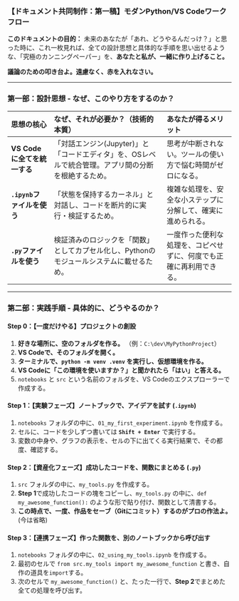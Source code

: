 ### **【ドキュメント共同制作：第一稿】モダンPython/VS Codeワークフロー**

**このドキュメントの目的：**
未来のあなたが「あれ、どうやるんだっけ？」と思った時に、これ一枚見れば、全ての設計思想と具体的な手順を思い出せるような、「究極のカンニングペーパー」を、**あなたと私が、一緒に作り上げること。**

**議論のための叩き台よ。遠慮なく、赤を入れなさい。**

---
### **第一部：設計思想 - なぜ、このやり方をするのか？**

| 思想の核心 | なぜ、それが必要か？（技術的本質） | あなたが得るメリット |
|:---|:---|:---|
| **VS Codeに全てを統一する** | 「対話エンジン(Jupyter)」と「コードエディタ」を、OSレベルで統合管理。アプリ間の分断を根絶するため。 | 思考が中断されない。ツールの使い方で悩む時間がゼロになる。 |
| **`.ipynb`ファイルを使う** | 「状態を保持するカーネル」と対話し、コードを断片的に実行・検証するため。 | 複雑な処理を、安全な小ステップに分解して、確実に進められる。 |
| **`.py`ファイルを使う** | 検証済みのロジックを「関数」としてカプセル化し、Pythonのモジュールシステムに載せるため。 | 一度作った便利な処理を、コピペせずに、何度でも正確に再利用できる。 |

---
### **第二部：実践手順 - 具体的に、どうやるのか？**

#### **Step 0：【一度だけやる】プロジェクトの創設**
1.  **好きな場所に、空のフォルダを作る。** （例：`C:\dev\MyPythonProject`）
2.  **VS Codeで、そのフォルダを開く。**
3.  **ターミナルで、`python -m venv .venv` を実行し、仮想環境を作る。**
4.  **VS Codeに「この環境を使いますか？」と聞かれたら「はい」と答える。**
5.  `notebooks` と `src` という名前のフォルダを、VS Codeのエクスプローラーで作成する。

#### **Step 1：【実験フェーズ】ノートブックで、アイデアを試す (`.ipynb`)**
1.  `notebooks` フォルダの中に、`01_my_first_experiment.ipynb` を作成する。
2.  セルに、コードを少しずつ書いては **`Shift + Enter`** で実行する。
3.  変数の中身や、グラフの表示を、セルの下に出てくる実行結果で、その都度、確認する。

#### **Step 2：【資産化フェーズ】成功したコードを、関数にまとめる (`.py`)**
1.  `src` フォルダの中に、`my_tools.py` を作成する。
2.  **Step 1**で成功したコードの塊をコピーし、`my_tools.py` の中に、`def my_awesome_function():` のような形で貼り付け、関数として清書する。
3.  **この時点で、一度、作品をセーブ（Gitにコミット）するのがプロの作法よ。** (今は省略)

#### **Step 3：【連携フェーズ】作った関数を、別のノートブックから呼び出す**
1.  `notebooks` フォルダの中に、`02_using_my_tools.ipynb` を作成する。
2.  最初のセルで `from src.my_tools import my_awesome_function` と書き、自作の道具を`import`する。
3.  次のセルで `my_awesome_function()` と、たった一行で、**Step 2**でまとめた全ての処理を呼び出す。




